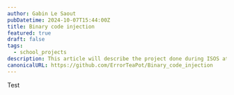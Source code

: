 ```yaml
---
author: Gabin Le Saout
pubDatetime: 2024-10-07T15:44:00Z
title: Binary code injection
featured: true
draft: false
tags:
  - school_projects
description: This article will describe the project done during ISOS at school
canonicalURL: https://github.com/ErrorTeaPot/Binary_code_injection
---
```

Test